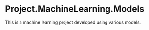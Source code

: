 # Project.MachineLearning.Models
This is a machine learning project developed using various models. 
